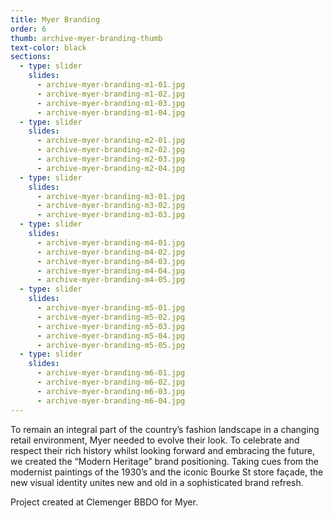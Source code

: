 ```yaml
---
title: Myer Branding
order: 6
thumb: archive-myer-branding-thumb
text-color: black
sections:
  - type: slider
    slides:
      - archive-myer-branding-m1-01.jpg
      - archive-myer-branding-m1-02.jpg
      - archive-myer-branding-m1-03.jpg
      - archive-myer-branding-m1-04.jpg
  - type: slider
    slides:
      - archive-myer-branding-m2-01.jpg
      - archive-myer-branding-m2-02.jpg
      - archive-myer-branding-m2-03.jpg
      - archive-myer-branding-m2-04.jpg
  - type: slider
    slides:
      - archive-myer-branding-m3-01.jpg
      - archive-myer-branding-m3-02.jpg
      - archive-myer-branding-m3-03.jpg
  - type: slider
    slides:
      - archive-myer-branding-m4-01.jpg
      - archive-myer-branding-m4-02.jpg
      - archive-myer-branding-m4-03.jpg
      - archive-myer-branding-m4-04.jpg
      - archive-myer-branding-m4-05.jpg
  - type: slider
    slides:
      - archive-myer-branding-m5-01.jpg
      - archive-myer-branding-m5-02.jpg
      - archive-myer-branding-m5-03.jpg
      - archive-myer-branding-m5-04.jpg
      - archive-myer-branding-m5-05.jpg
  - type: slider
    slides:
      - archive-myer-branding-m6-01.jpg
      - archive-myer-branding-m6-02.jpg
      - archive-myer-branding-m6-03.jpg
      - archive-myer-branding-m6-04.jpg
---
```

To remain an integral part of the country’s fashion landscape in a changing retail environment,
Myer needed to evolve their look. To celebrate and respect their rich history whilst looking
forward and embracing the future, we created the “Modern Heritage” brand positioning. Taking
cues from the modernist paintings of the 1930’s and the iconic Bourke St store façade, the new
visual identity unites new and old in a sophisticated brand refresh.

Project created at Clemenger BBDO for Myer.
